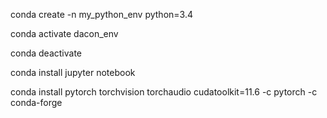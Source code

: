 
conda create -n my_python_env python=3.4

conda activate dacon_env

conda deactivate




conda install jupyter notebook

conda install pytorch torchvision torchaudio cudatoolkit=11.6 -c pytorch -c conda-forge
